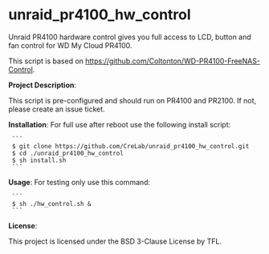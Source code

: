 # unraid_pr4100_hw_control

Unraid PR4100 hardware control gives you full access to LCD, button and fan control for WD My Cloud PR4100.

This script is based on https://github.com/Coltonton/WD-PR4100-FreeNAS-Control.

**Project Description**:

This script is pre-configured and should run on PR4100 and PR2100. If not, please create an issue ticket.

**Installation**:
For full use after reboot use the following install script:

     ```
     $ git clone https://github.com/CreLab/unraid_pr4100_hw_control.git
	 $ cd ./unraid_pr4100_hw_control
	 $ sh install.sh
     ```

**Usage**:
For testing only use this command:

     ```
     $ sh ./hw_control.sh &
     ```

**License**:

This project is licensed under the BSD 3-Clause License by TFL.
